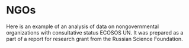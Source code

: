 # NGOs
Here is an example of an analysis of data on nongovernmental organizations with consultative status ECOSOS UN. It was prepared as a part of a report for research grant from the Russian Science Foundation.
